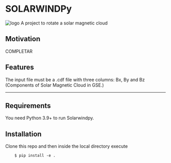 # SOLARWINDPy
![logo](rest/logo.png)
A project to rotate a solar magnetic cloud

## Motivation
COMPLETAR

## Features
The input file must be a .cdf file with three columns: Bx, By and Bz (Components of Solar Magnetic Cloud in GSE.)


--------------------------------------------------------------------------------

## Requirements
You need Python 3.9+ to run Solarwindpy.

## Installation
Clone this repo and then inside the local directory execute

        $ pip install -e .
